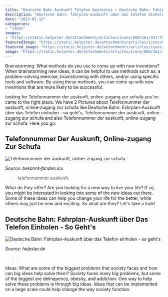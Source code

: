 ```yaml
---
title: "Deutsche Bahn Auskunft Telefon Kostenlos ~ Deutsche Bahn: Fahrplan-auskunft über Das Telefon Einholen"
description: "Deutsche bahn: fahrplan-auskunft über das telefon einholen"
date: "2023-01-12"
categories:
- "ideas"
images:
- "https://static.helpster.de/attachments/articles/icons/000/161/437/featured/589179_web_R_by_Paulwip_pixelio.de.jpg"
featuredImage: "https://static.helpster.de/attachments/articles/icons/000/161/437/featured/589179_web_R_by_Paulwip_pixelio.de.jpg"
featured_image: "https://static.helpster.de/attachments/articles/icons/000/161/437/featured/589179_web_R_by_Paulwip_pixelio.de.jpg"
image: "https://static.helpster.de/attachments/articles/icons/000/161/437/featured/589179_web_R_by_Paulwip_pixelio.de.jpg"
---
```



Brainstorming: What methods do you use to come up with new inventions?
When brainstorming new ideas, it can be helpful to use methods such as: a problem-solving exercise, brainstorming with others, and/or using specific tools and software. By using these methods, you can come up with new inventions that are more likely to be successful.

	

		
looking for Telefonnummer der auskunft, online-zugang zur schufa you've came to the right place. We have 2 Pictures about Telefonnummer der auskunft, online-zugang zur schufa like Deutsche Bahn: Fahrplan-Auskunft über das Telefon einholen - so geht&#039;s, Telefonnummer der auskunft, online-zugang zur schufa and also Telefonnummer der auskunft, online-zugang zur schufa. Here you go:
		
    
## Telefonnummer Der Auskunft, Online-zugang Zur Schufa

<img loading=lazy src="https://bekannt-fanden.icu/mzhno/oHGm4GRGgf0.jpeg" onerror="this.onerror=null;this.src='https://tse2.mm.bing.net/th?id=OIP.KaQGBDXu_jzdh9vbV6K-DgHaFj&amp;pid=15.1';" alt="Telefonnummer der auskunft, online-zugang zur schufa">

_Source: bekannt-fanden.icu_

>telefonnummer auskunft. 

	

What do they offer?
Are you looking for a new way to live your life? If so, you might be interested in looking into some of the new ideas out there. Some of these ideas can help you change your life for the better, while others may just be new and exciting. So what are they? Let's take a look!

    
## Deutsche Bahn: Fahrplan-Auskunft über Das Telefon Einholen - So Geht&#039;s

<img loading=lazy src="https://static.helpster.de/attachments/articles/icons/000/161/437/featured/589179_web_R_by_Paulwip_pixelio.de.jpg" onerror="this.onerror=null;this.src='https://tse3.mm.bing.net/th?id=OIP.3Hp8aFnKEMHotGgCbr983gAAAA&amp;pid=15.1';" alt="Deutsche Bahn: Fahrplan-Auskunft über das Telefon einholen - so geht&#039;s">

_Source: helpster.de_

>. 

	

Ideas: What are some of the biggest problems that society faces and how can big ideas help solve them?
Society faces many big problems, but some of the biggest are delinquency, obesity, and addiction. One way to help solve these problems is through big ideas. Ideas that can be implemented on a large scale could help change the way society function.

